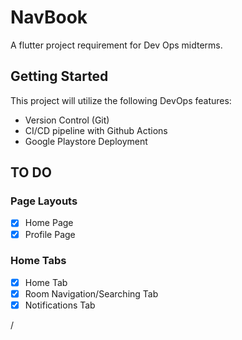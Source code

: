 # NavBook

A flutter project requirement for Dev Ops midterms.

## Getting Started

This project will utilize the following DevOps features:
- Version Control (Git)
- CI/CD pipeline with Github Actions
- Google Playstore Deployment

## TO DO

### Page Layouts
- [x] Home Page
- [x] Profile Page

### Home Tabs
- [x] Home Tab
- [x] Room Navigation/Searching Tab
- [x] Notifications Tab

/